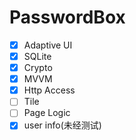 # PasswordBox

- [x] Adaptive UI
- [x] SQLite
- [x] Crypto
- [x] MVVM
- [x] Http Access
- [ ] Tile
- [ ] Page Logic
- [x] user info(未经测试)